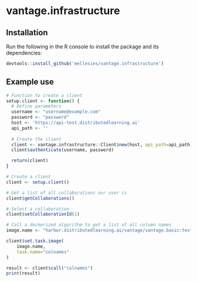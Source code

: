 # vantage.infrastructure

## Installation
Run the following in the R console to install the package and its dependencies:
```R
devtools::install_github('mellesies/vantage.infrastructure')
```

## Example use
```R
# Function to create a client
setup.client <- function() {
  # Define parameters
  username <- "username@example.com"
  password <- "password"
  host <- 'https://api-test.distributedlearning.ai'
  api_path <- ''
  
  # Create the client
  client <- vantage.infrastructure::Client$new(host, api_path=api_path)
  client$authenticate(username, password)

  return(client)
}

# Create a client
client <- setup.client()

# Get a list of all collaborations our user is 
client$getCollaborations()

# Select a collaboration
client$setCollaborationId(1)

# Call a dockerized algorithm to get a list of all column names
image.name <- "harbor.distributedlearning.ai/vantage/vantage.basic:test"

client$set.task.image(
    image.name,
    task.name="colnames"
)

result <- client$call("colnames")
print(result)
```

